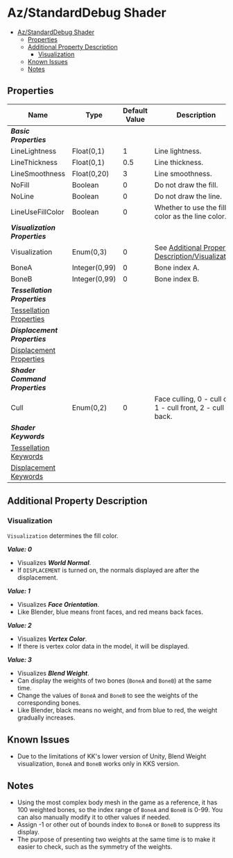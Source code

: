 # Az/StandardDebug Shader

- [Az/StandardDebug Shader](#azstandarddebug-shader)
  - [Properties](#properties)
  - [Additional Property Description](#additional-property-description)
    - [Visualization](#visualization)
  - [Known Issues](#known-issues)
  - [Notes](#notes)

## Properties
| Name                                                             | Type          | Default Value | Description                                                          |
| ---------------------------------------------------------------- | ------------- | ------------- | -------------------------------------------------------------------- |
| ***Basic Properties***                                           |               |               |                                                                      |
| LineLightness                                                    | Float(0,1)    | 1             | Line lightness.                                                      |
| LineThickness                                                    | Float(0,1)    | 0.5           | Line thickness.                                                      |
| LineSmoothness                                                   | Float(0,20)   | 3             | Line smoothness.                                                     |
| NoFill                                                           | Boolean       | 0             | Do not draw the fill.                                                |
| NoLine                                                           | Boolean       | 0             | Do not draw the line.                                                |
| LineUseFillColor                                                 | Boolean       | 0             | Whether to use the fill color as the line color.                     |
| ***Visualization Properties***                                   |               |               |                                                                      |
| Visualization                                                    | Enum(0,3)     | 0             | See [Additional Property Description/Visualization](#visualization). |
| BoneA                                                            | Integer(0,99) | 0             | Bone index A.                                                        |
| BoneB                                                            | Integer(0,99) | 0             | Bone index B.                                                        |
| ***Tessellation Properties***                                    |               |               |                                                                      |
| [Tessellation Properties](tessellation_properties.md#properties) |               |               |                                                                      |
| ***Displacement Properties***                                    |               |               |                                                                      |
| [Displacement Properties](displacement_properties.md#properties) |               |               |                                                                      |
| ***Shader Command Properties***                                  |               |               |                                                                      |
| Cull                                                             | Enum(0,2)     | 0             | Face culling, 0 - cull off, 1 - cull front, 2 - cull back.           |
| ***Shader Keywords***                                            |               |               |                                                                      |
| [Tessellation Keywords](tessellation_properties.md#keywords)     |               |               |                                                                      |
| [Displacement Keywords](displacement_properties.md#keywords)     |               |               |                                                                      |

## Additional Property Description

### Visualization
`Visualization` determines the fill color.

***Value: 0***
- Visualizes ***World Normal***.
- If `DISPLACEMENT` is turned on, the normals displayed are after the displacement.

***Value: 1***
- Visualizes ***Face Orientation***.
- Like Blender, blue means front faces, and red means back faces.

***Value: 2***
- Visualizes ***Vertex Color***.
- If there is vertex color data in the model, it will be displayed.

***Value: 3***
- Visualizes ***Blend Weight***.
- Can display the weights of two bones (`BoneA` and `BoneB`) at the same time.
- Change the values ​​of `BoneA` and `BoneB` to see the weights of the corresponding bones.
- Like Blender, black means no weight, and from blue to red, the weight gradually increases.

## Known Issues
- Due to the limitations of KK's lower version of Unity, Blend Weight visualization, `BoneA` and `BoneB` works only in KKS version.

## Notes
- Using the most complex body mesh in the game as a reference, it has 100 weighted bones, so the index range of `BoneA` and `BoneB` is 0-99. You can also manually modify it to other values if needed.
- Assign -1 or other out of bounds index to `BoneA` or `BoneB` to suppress its display.
- The purpose of presenting two weights at the same time is to make it easier to check, such as the symmetry of the weights.
